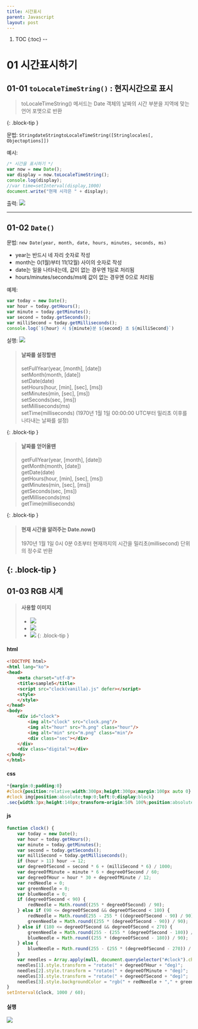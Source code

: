 ```yaml
---
title: 시간표시
parent: Javascript
layout: post
---
```



1. TOC
{:toc}
--


# 01 시간표시하기

## 01-01 `toLocaleTimeString()` : 현지시간으로 표시

> toLocaleTimeString() 메서드는 Date 객체의 날짜의 시간 부분을 지역에 맞는 언어 포맷으로 반환
>
>
{: .block-tip }

문법:
`StringdateStringtoLocaleTimeString([Stringlocales[, Objectoptions]])`

예시:

```javascript
/* 시간을 표시하기 */
var now = new Date();
var display = now.toLocaleTimeString();
console.log(display);
//var time=setInterval(display,1000)
document.write("현재 시각은 " + display);
```

출력:
![](/assets/img/2023-01-08_216.jpg)

---

##  01-02 `Date()`

문법:
`new Date(year, month, date, hours, minutes, seconds, ms)`

+ year는 반드시 네 자리 숫자로 작성
+ month는 0(1월)부터 11(12월) 사이의 숫자로 작성
+ date는 일을 나타내는데, 값이 없는 경우엔 1일로 처리됨
+ hours/minutes/seconds/ms에 값이 없는 경우엔 0으로 처리됨

예제:
```javascript
var today = new Date();
var hour = today.getHours();
var minute = today.getMinutes();
var second = today.getSeconds();
var milliSecond = today.getMilliseconds();
console.log(`${hour} 시 ${minute}분 ${second} 초 ${milliSecond}`)
```
실행:
![](/assets/img/2023-01-08_217.jpg)



>#### 날짜를 설정할땐
>
> setFullYear(year, [month], [date])<br>
> setMonth(month, [date])<br>
> setDate(date)<br>
> setHours(hour, [min], [sec], [ms])<br>
> setMinutes(min, [sec], [ms])<br>
> setSeconds(sec, [ms])<br>
> setMilliseconds(ms)<br>
> setTime(milliseconds) (1970년 1월 1일 00:00:00 UTC부터 밀리초 이후를 나타내는 날짜를 설정)<br>
> 
{: .block-tip }

>#### 날짜를 얻어올땐
>
> getFullYear(year, [month], [date])<br>
> getMonth(month, [date])<br>
> getDate(date)<br>
> getHours(hour, [min], [sec], [ms])<br>
> getMinutes(min, [sec], [ms])<br>
> getSeconds(sec, [ms])<br>
> getMilliseconds(ms)<br>
> getTime(milliseconds)
> 
{: .block-tip }

>#### 현재 시간을 알려주는 Date.now()
>
>  1970년 1월 1일 0시 0분 0초부터 현재까지의 시간을 밀리초(millisecond) 단위의 정수로 반환
> 
{: .block-tip }
---

## 01-03 RGB 시계

>#### 사용할 이미지
>+ ![](/assets/img/m.png)
>+ ![](/assets/img/clock.png)
>+ ![](/assets/img/h.png) 
{: .block-tip }

#### html
```html
<!DOCTYPE html>
<html lang="ko">
<head>
    <meta charset="utf-8">
    <title>sample5</title>
    <script src="clock(vanilla).js" defer></script>
    <style>
    </style>
</head>
<body>
    <div id="clock">
        <img alt="clock" src="clock.png"/>
        <img alt="hour" src="h.png" class="hour"/>
        <img alt="min" src="m.png" class="min"/>
        <div class="sec"></div>
    </div>
	<div class="digital"></div>
</body>
</html>

```
#### css

```css
*{margin:0;padding:0}
#clock{position:relative;width:300px;height:300px;margin:100px auto 0}
#clock img{position:absolute;top:0;left:0;display:block}
.sec{width:3px;height:140px;transform-origin:50% 100%;position:absolute;right:50%;top:3%}

```
#### js

```javascript
function clock() {
	var today = new Date();
	var hour = today.getHours();
	var minute = today.getMinutes();
	var second = today.getSeconds();
	var milliSecond = today.getMilliseconds();
	if (hour > 11) hour -= 12;
	var degreeOfSecond = second * 6 + (milliSecond * 6) / 1000;
	var degreeOfMinute = minute * 6 + degreeOfSecond / 60;
	var degreeOfHour = hour * 30 + degreeOfMinute / 12;
	var redNeedle = 0;
	var greenNeedle = 0;
	var blueNeedle = 0;
	if (degreeOfSecond < 90) {
		redNeedle = Math.round((255 * degreeOfSecond) / 90);
	} else if (90 <= degreeOfSecond && degreeOfSecond < 180) {
		redNeedle = Math.round(255 - 255 * ((degreeOfSecond - 90) / 90));
		greenNeedle = Math.round((255 * (degreeOfSecond - 90)) / 90);
	} else if (180 <= degreeOfSecond && degreeOfSecond < 270) {
		greenNeedle = Math.round(255 - (255 * (degreeOfSecond - 180)) / 90);
		blueNeedle = Math.round((255 * (degreeOfSecond - 180)) / 90);
	} else {
		blueNeedle = Math.round(255 - (255 * (degreeOfSecond - 270)) / 90);
	}
	var needles = Array.apply(null, document.querySelector("#clock").children);
	needles[1].style.transform = "rotate(" + degreeOfHour + "deg)";
	needles[2].style.transform = "rotate(" + degreeOfMinute + "deg)";
	needles[3].style.transform = "rotate(" + degreeOfSecond + "deg)";
	needles[3].style.backgroundColor = "rgb(" + redNeedle + "," + greenNeedle + "," + blueNeedle + ")";
}
setInterval(clock, 1000 / 60);

```
#### 실행
<img src='{{ "/assets/img/clock_fn.png"| relative_url }}'>
